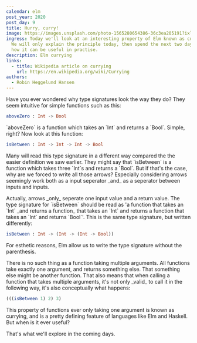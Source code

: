 ```yaml
---
calendar: elm
post_year: 2020
post_day: 9
title: Hurry, curry!
image: https://images.unsplash.com/photo-1565280654386-36c3ea205191?ixlib=rb-1.2.1&ixid=eyJhcHBfaWQiOjEyMDd9&auto=format&fit=crop&w=2550&q=80
ingress: Today we'll look at an interesting property of Elm known as currying.
  We will only explain the principle today, then spend the next two days seeing
  how it can be useful in practise.
description: Elm currying
links:
  - title: Wikipedia article on currying
    url: https://en.wikipedia.org/wiki/Currying
authors:
  - Robin Heggelund Hansen
---
```

Have you ever wondered why type signatures look the way they do? They seem intuitive for simple functions such as this:

```elm
aboveZero : Int -> Bool
```

\`aboveZero\` is a function which takes an \`Int\` and returns a \`Bool\`. Simple, right? Now look at this function:

```elm
isBetween : Int -> Int -> Int -> Bool
```

Many will read this type signature in a different way compared the the easier definition we saw earlier. They might say that \`isBetween\` is a function which takes three \`Int\`s and returns a \`Bool\`. But if that's the case, why are we forced to write all those arrows? Especially considering arrows seemingly work both as a input seperator \_and\_ as a seperator between inputs and inputs.

Actually, arrows \_only\_ seperate one input value and a return value. The type signature for \`isBetween\` should be read as 'a function that takes an \`Int\` \_and returns a function\_ that takes an \`Int\` and returns a function that takes an \`Int\` and returns \`Bool\`'. This is the same type signature, but written differently:

```elm
isBetween : Int -> (Int -> (Int -> Bool))
```

For esthetic reasons, Elm allow us to write the type signature without the parenthesis.

There is no such thing as a function taking multiple arguments. All functions take exactly one argument, and returns something else. That something else might be another function. That also means that when calling a function that takes multiple arguments, it's not only \_valid\_ to call it in the following way, it's also conceptually what happens:

```elm
(((isBetween 1) 2) 3)
```

This property of functions ever only taking one argument is known as currying, and is a pretty defining feature of languages like Elm and Haskell. But when is it ever useful? 

That's what we'll explore in the coming days.
